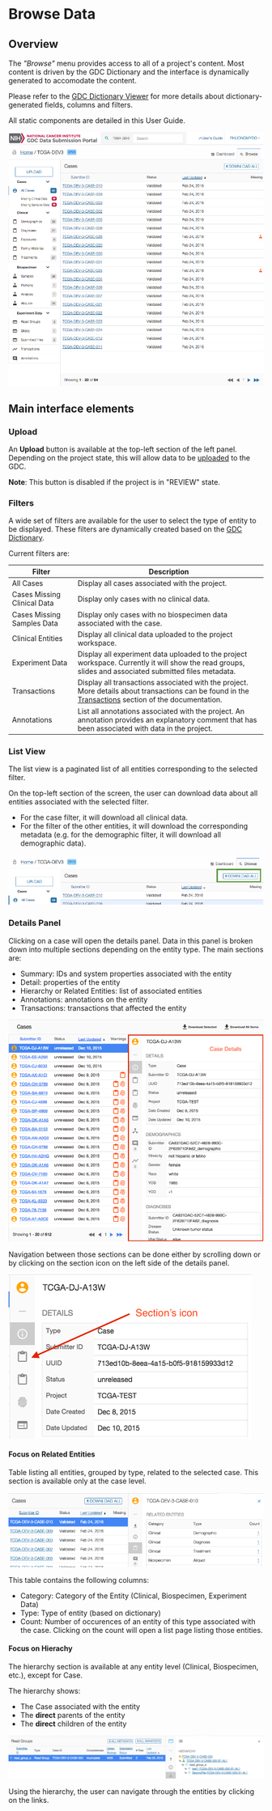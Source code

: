 # Browse Data

## Overview

The _"Browse"_ menu provides access to all of a project's content. Most content is driven by the GDC Dictionary and the interface is dynamically generated to accomodate the content.

Please refer to the [GDC Dictionary Viewer](../../Dictionary/viewer.md) for more details about dictionary-generated fields, columns and filters.

All static components are detailed in this User Guide.

[![GDC Submission Cases Default View](images/GDC_Submission_Cases_Default.png)](images/GDC_Submission_Cases_Default.png "Click to see the full image.")

## Main interface elements

### Upload

An __Upload__ button is available at the top-left section of the left panel. Depending on the project state, this will allow data to be [uploaded](Upload_Data.md) to the GDC. 

__Note__: This button is disabled if the project is in "REVIEW" state.

### Filters

A wide set of filters are available for the user to select the type of entity to be displayed. These filters are dynamically created based on the [GDC Dictionary](../../Dictionary/index.md).

Current filters are:

|Filter|Description|
| --- | --- |
| All Cases | Display all cases associated with the project. |
| Cases Missing Clinical Data | Display only cases with no clinical data. |
| Cases Missing Samples Data | Display only cases with no biospecimen data associated with the case. |
| Clinical Entities | Display all clinical data uploaded to the project workspace. |
| Experiment Data | Display all experiment data uploaded to the project workspace. Currently it will show the read groups, slides and associated submitted files metadata. |
| Transactions | Display all transactions associated with the project. More details about transactions can be found in the [Transactions](Transactions.md) section of the documentation. |
| Annotations | List all annotations associated with the project. An annotation provides an explanatory comment that has been associated with data in the project. |


### List View

The list view is a paginated list of all entities corresponding to the selected filter. 

On the top-left section of the screen, the user can download data about all entities associated with the selected filter.

* For the case filter, it will download all clinical data.
* For the filter of the other entities, it will download the corresponding metadata (e.g. for the demographic filter, it will download all demographic data).

[![GDC Submission Case Summary Download](images/GDC_Submission_Cases_Summary_Download.png)](images/GDC_Submission_Cases_Summary_Download.png "Click to see the full image.")



### Details Panel

Clicking on a case will open the details panel. Data in this panel is broken down into multiple sections depending on the entity type. The main sections are:

* Summary: IDs and system properties associated with the entity
* Detail: properties of the entity
* Hierarchy or Related Entities: list of associated entities
* Annotations: annotations on the entity
* Transactions: transactions that affected the entity

[![GDC Submission Case Details](images/GDC_Submission_Cases_Details.png)](images/GDC_Submission_Cases_Details.png "Click to see the full image.")

Navigation between those sections can be done either by scrolling down or by clicking on the section icon on the left side of the details panel.

[![GDC Submission Cases Details Navigation](images/GDC_Submission_Cases_Details_Navigation.png)](images/GDC_Submission_Cases_Details_Navigation.png "Click to see the full image.")


#### Focus on Related Entities

Table listing all entities, grouped by type, related to the selected case.
This section is available only at the case level.

[![GDC Submission Cases Related Entities](images/GDC_Submission_Cases_Summary_Related_Entities.png)](images/GDC_Submission_Cases_Summary_Related_Entities.png "Click to see the full image.")


This table contains the following columns:

* Category: Category of the Entity (Clinical, Biospecimen, Experiment Data)
* Type: Type of entity (based on dictionary)
* Count: Number of occurences of an entity of this type associated with the case. Clicking on the count will open a list page listing those entities.

#### Focus on Hierachy

The hierarchy section is available at any entity level (Clinical, Biospecimen, etc.), except for Case.

The hierarchy shows:

* The Case associated with the entity
* The __direct__ parents of the entity
* The __direct__ children of the entity


[![GDC Submission Cases Details Hierarchy](images/GDC_Submission_Cases_Summary_Hierarchy.png)](images/GDC_Submission_Cases_Summary_Hierarchy.png "Click to see the full image.")

Using the hierarchy, the user can navigate through the entities by clicking on the links.




